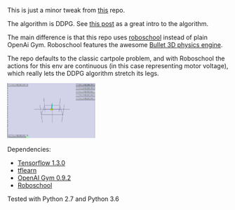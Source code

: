 This is just a minor tweak from [this](https://github.com/pemami4911/deep-rl) repo.

The algorithm is DDPG. See [this post](http://pemami4911.github.io/blog/2016/08/21/ddpg-rl.html) as a great intro to the algorithm.

The main difference is that this repo uses [roboschool](https://github.com/openai/roboschool) instead of plain OpenAi Gym. Roboschool features the awesome [Bullet 3D physics engine](http://bulletphysics.org/wordpress/).

The repo defaults to the classic cartpole problem, and with Roboschool the actions for this env are continuous (in this case representing motor voltage), which really lets the DDPG algorithm stretch its legs.

<img src="demo.gif" alt="Small Demo of Render" width="200">


Dependencies:

* [Tensorflow 1.3.0](https://www.tensorflow.org/install/)
* [tflearn](http://tflearn.org/installation/)
* [OpenAI Gym 0.9.2](https://github.com/openai/gym/)
* [Roboschool](https://github.com/openai/roboschool)

Tested with Python 2.7 and Python 3.6
